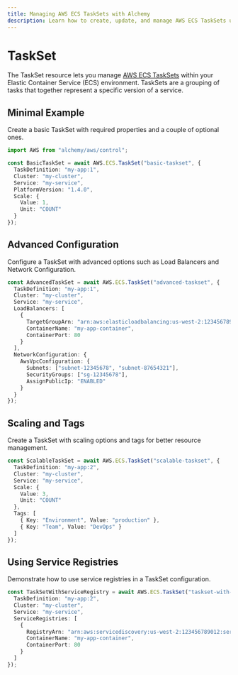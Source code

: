 ```yaml
---
title: Managing AWS ECS TaskSets with Alchemy
description: Learn how to create, update, and manage AWS ECS TaskSets using Alchemy Cloud Control.
---
```


# TaskSet

The TaskSet resource lets you manage [AWS ECS TaskSets](https://docs.aws.amazon.com/ecs/latest/userguide/) within your Elastic Container Service (ECS) environment. TaskSets are a grouping of tasks that together represent a specific version of a service.

## Minimal Example

Create a basic TaskSet with required properties and a couple of optional ones.

```ts
import AWS from "alchemy/aws/control";

const BasicTaskSet = await AWS.ECS.TaskSet("basic-taskset", {
  TaskDefinition: "my-app:1",
  Cluster: "my-cluster",
  Service: "my-service",
  PlatformVersion: "1.4.0",
  Scale: {
    Value: 1,
    Unit: "COUNT"
  }
});
```

## Advanced Configuration

Configure a TaskSet with advanced options such as Load Balancers and Network Configuration.

```ts
const AdvancedTaskSet = await AWS.ECS.TaskSet("advanced-taskset", {
  TaskDefinition: "my-app:1",
  Cluster: "my-cluster",
  Service: "my-service",
  LoadBalancers: [
    {
      TargetGroupArn: "arn:aws:elasticloadbalancing:us-west-2:123456789012:targetgroup/my-target-group/abc123",
      ContainerName: "my-app-container",
      ContainerPort: 80
    }
  ],
  NetworkConfiguration: {
    AwsVpcConfiguration: {
      Subnets: ["subnet-12345678", "subnet-87654321"],
      SecurityGroups: ["sg-12345678"],
      AssignPublicIp: "ENABLED"
    }
  }
});
```

## Scaling and Tags

Create a TaskSet with scaling options and tags for better resource management.

```ts
const ScalableTaskSet = await AWS.ECS.TaskSet("scalable-taskset", {
  TaskDefinition: "my-app:2",
  Cluster: "my-cluster",
  Service: "my-service",
  Scale: {
    Value: 3,
    Unit: "COUNT"
  },
  Tags: [
    { Key: "Environment", Value: "production" },
    { Key: "Team", Value: "DevOps" }
  ]
});
```

## Using Service Registries

Demonstrate how to use service registries in a TaskSet configuration.

```ts
const TaskSetWithServiceRegistry = await AWS.ECS.TaskSet("taskset-with-service-registry", {
  TaskDefinition: "my-app:2",
  Cluster: "my-cluster",
  Service: "my-service",
  ServiceRegistries: [
    {
      RegistryArn: "arn:aws:servicediscovery:us-west-2:123456789012:service/srv-example",
      ContainerName: "my-app-container",
      ContainerPort: 80
    }
  ]
});
```